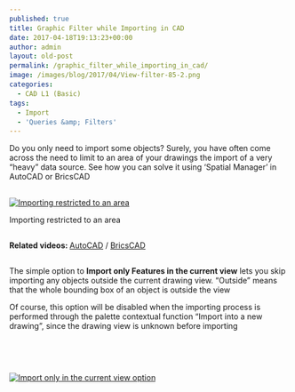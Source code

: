 ```yaml
---
published: true
title: Graphic Filter while Importing in CAD
date: 2017-04-18T19:13:23+00:00
author: admin
layout: old-post
permalink: /graphic_filter_while_importing_in_cad/
image: /images/blog/2017/04/View-filter-85-2.png
categories:
  - CAD L1 (Basic)
tags:
  - Import
  - 'Queries &amp; Filters'
---
```

<p>
  <span lang="en"><span lang="en">Do you only need to import some objects?</span> Surely, you have often come across the need to limit to an area of your drawings the import of a very &#8220;heavy&#8221; data source. See how you can solve it using &#8216;Spatial Manager&#8217; in AutoCAD or BricsCAD</span>
</p>

<!--more-->

## 

<div>
  <a href="/images/blog/2017/04/SPM_Filter_by_Area.png" target="_blank" rel="nofollow"><img src="/images/blog/2017/04/SPM_Filter_by_Area-1024x451.png" alt="Importing restricted to an area" width="625" height="275" srcset="/images/blog/2017/04/SPM_Filter_by_Area-1024x451.png 1024w, /images/blog/2017/04/SPM_Filter_by_Area-300x132.png 300w, /images/blog/2017/04/SPM_Filter_by_Area-768x338.png 768w, /images/blog/2017/04/SPM_Filter_by_Area-624x275.png 624w, /images/blog/2017/04/SPM_Filter_by_Area.png 1103w" sizes="(max-width: 625px) 100vw, 625px" /></a>
  
  <p>
    Importing restricted to an area
  </p>
</div>

<h2>
</h2>

<p>
  <strong>Related videos: </strong><a href="https://youtu.be/L_raOLnsLCQ" target="_blank" rel="nofollow">AutoCAD</a> / <a href="https://youtu.be/0EWpp--UgJM" target="_blank" rel="nofollow">BricsCAD</a>
</p>

<h2>
</h2>

<p>
  The simple option to <strong>Import only Features in the current view</strong> lets you skip importing any objects outside the current drawing view. &#8220;Outside&#8221; means that the whole bounding box of an object is outside the view
</p>

<p>
  Of course, this option will be disabled when the importing process is performed through the palette contextual function &#8220;Import into a new drawing&#8221;, since the drawing view is unknown before importing
</p>

<h2>
</h2>

&nbsp;

## 

<p>
  <a href="/images/blog/2017/04/SPM_Import-only-in-the-current-view-parameter.png" target="_blank" rel="nofollow"><img src="/images/blog/2017/04/SPM_Import-only-in-the-current-view-parameter.png" alt="Import only in the current view option" width="553" height="643" srcset="/images/blog/2017/04/SPM_Import-only-in-the-current-view-parameter.png 553w, /images/blog/2017/04/SPM_Import-only-in-the-current-view-parameter-258x300.png 258w" sizes="(max-width: 553px) 100vw, 553px" /></a>
</p>
